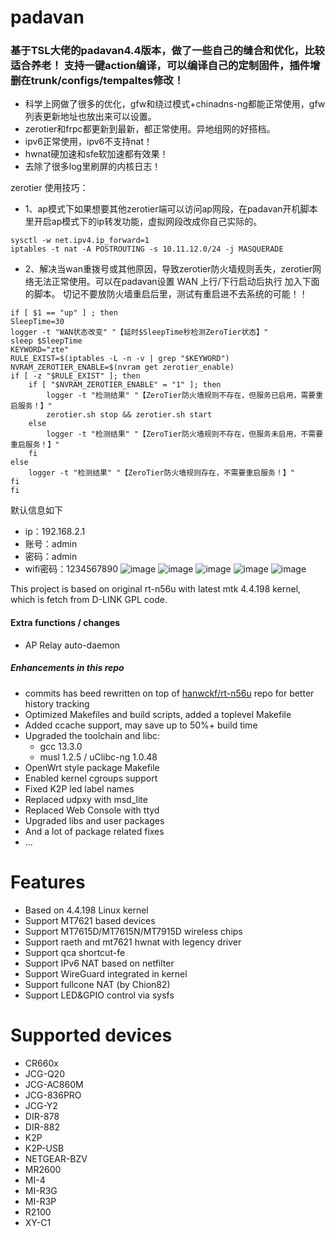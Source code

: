 # padavan #

### 基于TSL大佬的padavan4.4版本，做了一些自己的缝合和优化，比较适合养老！ 支持一键action编译，可以编译自己的定制固件，插件增删在trunk/configs/tempaltes修改！
- 科学上网做了很多的优化，gfw和绕过模式+chinadns-ng都能正常使用，gfw列表更新地址也放出来可以设置。
- zerotier和frpc都更新到最新，都正常使用。异地组网的好搭档。
- ipv6正常使用，ipv6不支持nat！
- hwnat硬加速和sfe软加速都有效果！
- 去除了很多log里刷屏的内核日志！

zerotier 使用技巧：

- 1、ap模式下如果想要其他zerotier端可以访问ap网段，在padavan开机脚本里开启ap模式下的ip转发功能，虚拟网段改成你自己实际的。
```
sysctl -w net.ipv4.ip_forward=1
iptables -t nat -A POSTROUTING -s 10.11.12.0/24 -j MASQUERADE
```
- 2、解决当wan重拨号或其他原因，导致zerotier防火墙规则丢失，zerotier网络无法正常使用。可以在padavan设置 WAN 上行/下行启动后执行 加入下面的脚本。 切记不要放防火墙重启后里，测试有重启进不去系统的可能！！
```
if [ $1 == "up" ] ; then
SleepTime=30
logger -t "WAN状态改变" "【延时$SleepTime秒检测ZeroTier状态】"
sleep $SleepTime
KEYWORD="zte"
RULE_EXIST=$(iptables -L -n -v | grep "$KEYWORD")
NVRAM_ZEROTIER_ENABLE=$(nvram get zerotier_enable)
if [ -z "$RULE_EXIST" ]; then
    if [ "$NVRAM_ZEROTIER_ENABLE" = "1" ]; then
        logger -t "检测结果" "【ZeroTier防火墙规则不存在，但服务已启用，需要重启服务！】"
        zerotier.sh stop && zerotier.sh start
    else
        logger -t "检测结果" "【ZeroTier防火墙规则不存在，但服务未启用，不需要重启服务！】"
    fi
else
    logger -t "检测结果" "【ZeroTier防火墙规则存在，不需要重启服务！】"    
fi
fi
```
默认信息如下
- ip：192.168.2.1
- 账号：admin
- 密码：admin
- wifi密码：1234567890
![image](https://github.com/user-attachments/assets/c9e7f317-22d3-47a5-91a7-12b084992a47)
![image](https://github.com/user-attachments/assets/eca3da71-3b7f-4ef0-b5cf-a0f12be536bb)
![image](https://github.com/user-attachments/assets/aad24ef7-633c-4576-a215-ea68e3b829a0)
![image](https://github.com/user-attachments/assets/215423ac-cef8-4f25-a7d2-b4942c427193)
![image](https://github.com/user-attachments/assets/90e0471d-4842-4c6d-b39d-cbc94b4a17f2)



This project is based on original rt-n56u with latest mtk 4.4.198 kernel, which is fetch from D-LINK GPL code.

#### Extra functions / changes
- AP Relay auto-daemon
##### Enhancements in this repo

- commits has beed rewritten on top of [hanwckf/rt-n56u](https://github.com/hanwckf/rt-n56u) repo for better history tracking
- Optimized Makefiles and build scripts, added a toplevel Makefile
- Added ccache support, may save up to 50%+ build time
- Upgraded the toolchain and libc:
  - gcc 13.3.0
  - musl 1.2.5 / uClibc-ng 1.0.48
 - OpenWrt style package Makefile
 - Enabled kernel cgroups support
 - Fixed K2P led label names
 - Replaced udpxy with msd_lite
 - Replaced Web Console with ttyd
 - Upgraded libs and user packages
 - And a lot of package related fixes
 - ...

# Features

- Based on 4.4.198 Linux kernel
- Support MT7621 based devices
- Support MT7615D/MT7615N/MT7915D wireless chips
- Support raeth and mt7621 hwnat with legency driver
- Support qca shortcut-fe
- Support IPv6 NAT based on netfilter
- Support WireGuard integrated in kernel
- Support fullcone NAT (by Chion82)
- Support LED&GPIO control via sysfs

# Supported devices

- CR660x
- JCG-Q20
- JCG-AC860M
- JCG-836PRO
- JCG-Y2
- DIR-878
- DIR-882
- K2P
- K2P-USB
- NETGEAR-BZV
- MR2600
- MI-4
- MI-R3G
- MI-R3P
- R2100
- XY-C1
